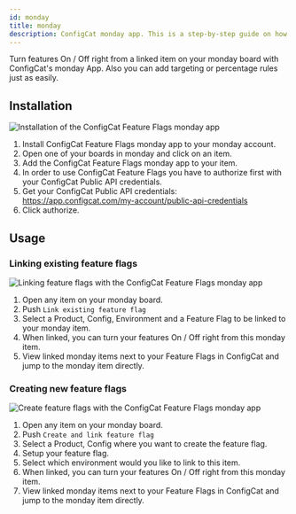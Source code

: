 ```yaml
---
id: monday
title: monday
description: ConfigCat monday app. This is a step-by-step guide on how to connect and manage feature flags from monday boards and items.
---
```


Turn features On / Off right from a linked item on your monday board with ConfigCat's monday App. Also you can add targeting or percentage rules just as easily.

## Installation
![Installation of the ConfigCat Feature Flags monday app](/assets/monday/monday_auth.gif)

1. Install ConfigCat Feature Flags monday app to your monday account.
2. Open one of your boards in monday and click on an item.
3. Add the ConfigCat Feature Flags monday app to your item.
4. In order to use ConfigCat Feature Flags you have to authorize first with your ConfigCat Public API credentials.
5. Get your ConfigCat Public API credentials: https://app.configcat.com/my-account/public-api-credentials
6. Click authorize.

## Usage

### Linking existing feature flags
![Linking feature flags with the ConfigCat Feature Flags monday app](/assets/monday/monday_link.gif)

1. Open any item on your monday board.
2. Push `Link existing feature flag`
3. Select a Product, Config, Environment and a Feature Flag to be linked to your monday item.
4. When linked, you can turn your features On / Off right from this monday item.
5. View linked monday items next to your Feature Flags in ConfigCat and jump to the monday item directly.

### Creating new feature flags
![Create feature flags with the ConfigCat Feature Flags monday app](/assets/monday/monday_create.gif)

1. Open any item on your monday board.
2. Push `Create and link feature flag`
3. Select a Product, Config where you want to create the feature flag.
4. Setup your feature flag.
5. Select which environment would you like to link to this item.
6. When linked, you can turn your features On / Off right from this monday item.
7. View linked monday items next to your Feature Flags in ConfigCat and jump to the monday item directly.
